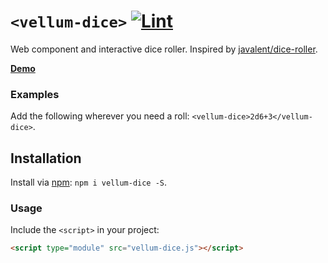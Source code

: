 # `<vellum-dice>` [![Lint](https://github.com/grislyeye/roll/actions/workflows/lint-and-test.yml/badge.svg)](https://github.com/grislyeye/vellum-dice/actions/workflows/lint-and-test.yml)

Web component and interactive dice roller. Inspired by [javalent/dice-roller](https://github.com/javalent/dice-roller).

**[Demo](https://grislyeye.github.io/vellum-dice/)**

### Examples

Add the following wherever you need a roll: `<vellum-dice>2d6+3</vellum-dice>`.

## Installation

Install via [npm](https://www.npmjs.com/package/@daviddarnes/component-name): `npm i vellum-dice -S`.

### Usage

Include the `<script>` in your project:

```html
<script type="module" src="vellum-dice.js"></script>
```
